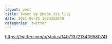 ```yaml
--- 
layout: post 
title: Tweet by @nope_its_lily 
date: 2021-06-21 1624322640 
categories: twitter 
--- 
```

https://twitter.com/o/status/1407137213406580741